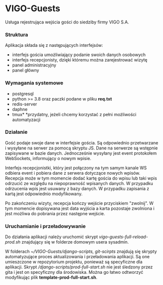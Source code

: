 # VIGO-Guests
Usługa rejestrująca wejścia gości do siedziby firmy VIGO S.A.

### Struktura
Aplikacja składa się z następujących interfejsów:
- interfejs gościa umożliwiający podanie swoich danych osobowych
- interfejs recepcjonisty, dzięki któremu można zarejestrować wizytę
- panel administracyjny
- panel główny

### Wymagania systemowe
- postgresql
- python >= 3.8 oraz paczki podane w pliku **req.txt**
- redis-server
- daphne
- tmux*
  *przydatny, jeżeli chcemy korzystać z pełni możliwości automatyzacji

### Działanie
Gość podaje swoje dane w interfejsie gościa. Są odpowiednio przetwarzane i wysyłane na serwer za pomocą skryptu JS. Dane na serwerze są wstępnie zapisywane w bazie danych. Jednocześnie wysyłany jest event protokołem WebSockets, informujący o nowym wpisie. 

Interfejs recepcjonistki, który jest połączony na tym samym kanale WS odbiera event i pobiera dane z serwera dotyczące nowych wpisów. 
Recepcja może w tym momencie dodać kartę gościa do wpisu lub taki wpis odrzucić ze względu na niepoprawność wpisanych danych. W przypadku odrzucenia wpis jest usuwany z bazy danych. W przypadku zapisania z kartą jest odpowiednio modyfikowany.

Po zakończeniu wizyty, recepcja kończy wejście przyciskiem "zwolnij". W tym momencie dopisywana jest data wyjścia a karta pozostaje zwolniona i jest możliwa do pobrania przez następne wejście.

### Uruchamianie i przeładowywanie
Do działania aplikacji należy uruchomić skrypt *vigo-guests-full-reload-prod.sh* znajdujący się w folderze domowym usera sysadmin. 

W folderach *~/VIGO-Guests/django-scripts, git-scirpts* znajdują się skrypty automatyzujące proces aktualizowania i przeładowania aplikacji. Są one umieszczone w repozytorium projektu, ponieważ są specyficzne dla aplikacji. Skrypt */django-scripts/prod-full-start.sh* nie jest śledzony przez gita i jest on specyficzny dla środowiska. Można go łatwo odtworzyć modyfikując plik **template-prod-full-start.sh**.